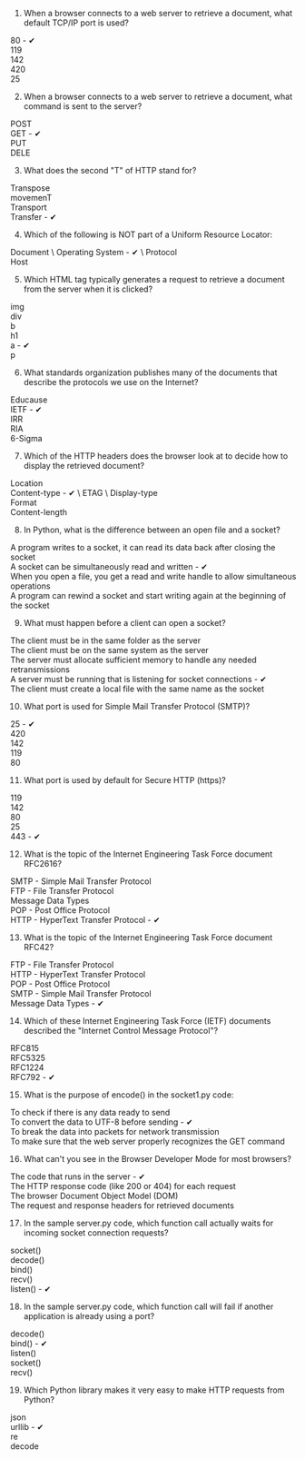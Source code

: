 1.  When a browser connects to a web server to retrieve a document, what default TCP/IP port is used?

80 - ✔ \
119 \
142 \
420 \
25 


2.  When a browser connects to a web server to retrieve a document, what command is sent to the server?

POST \
GET -  ✔ \
PUT \
DELE 


3.  What does the second "T" of HTTP stand for?

Transpose \
movemenT \
Transport \
Transfer -  ✔


4.  Which of the following is NOT part of a Uniform Resource Locator:

Document \ 
Operating System -  ✔ \ 
Protocol \
Host


5.  Which HTML tag typically generates a request to retrieve a document from the server when it is clicked?

img \
div \
b \
h1 \
a -  ✔ \
p


6.  What standards organization publishes many of the documents that describe the protocols we use on the Internet?

Educause \
IETF -  ✔ \
IRR \
RIA \
6-Sigma


7.  Which of the HTTP headers does the browser look at to decide how to display the retrieved document?

Location \
Content-type -  ✔ \ 
ETAG \ 
Display-type \
Format \
Content-length


8.  In Python, what is the difference between an open file and a socket?

A program writes to a socket, it can read its data back after closing the socket \
A socket can be simultaneously read and written -  ✔ \
When you open a file, you get a read and write handle to allow simultaneous operations \
A program can rewind a socket and start writing again at the beginning of the socket


9.  What must happen before a client can open a socket?

The client must be in the same folder as the server \
The client must be on the same system as the server \
The server must allocate sufficient memory to handle any needed retransmissions \
A server must be running that is listening for socket connections -  ✔ \
The client must create a local file with the same name as the socket


10. What port is used for Simple Mail Transfer Protocol (SMTP)?

25 -  ✔ \
420 \
142 \
119 \
80


11. What port is used by default for Secure HTTP (https)?

119 \
142 \
80 \
25 \
443 -  ✔


12. What is the topic of the Internet Engineering Task Force document RFC2616?

SMTP - Simple Mail Transfer Protocol \
FTP - File Transfer Protocol \
Message Data Types \
POP - Post Office Protocol \
HTTP - HyperText Transfer Protocol -  ✔


13. What is the topic of the Internet Engineering Task Force document RFC42?

FTP - File Transfer Protocol \
HTTP - HyperText Transfer Protocol \
POP - Post Office Protocol \
SMTP - Simple Mail Transfer Protocol \
Message Data Types -  ✔


14. Which of these Internet Engineering Task Force (IETF) documents described the "Internet Control Message Protocol"?

RFC815 \
RFC5325 \
RFC1224 \
RFC792 -  ✔


15. What is the purpose of encode() in the socket1.py code:

To check if there is any data ready to send \
To convert the data to UTF-8 before sending -  ✔ \
To break the data into packets for network transmission \
To make sure that the web server properly recognizes the GET command


16. What can't you see in the Browser Developer Mode for most browsers?

The code that runs in the server -  ✔ \
The HTTP response code (like 200 or 404) for each request \
The browser Document Object Model (DOM) \
The request and response headers for retrieved documents


17. In the sample server.py code, which function call actually waits for incoming socket connection requests?

socket() \
decode() \
bind() \
recv() \
listen() -  ✔


18. In the sample server.py code, which function call will fail if another application is already using a port?

decode() \
bind() -  ✔ \
listen() \
socket() \
recv()


19. Which Python library makes it very easy to make HTTP requests from Python?

json \
urllib -  ✔ \
re \
decode 
